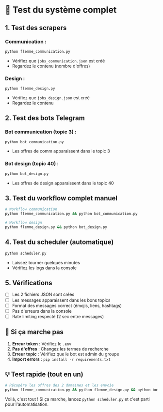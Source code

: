# 🧪 Test du système complet

## 1. Test des scrapers

### Communication :
```bash
python flemme_communication.py
```
- Vérifiez que `jobs_communication.json` est créé
- Regardez le contenu (nombre d'offres)

### Design :
```bash
python flemme_design.py
```
- Vérifiez que `jobs_design.json` est créé
- Regardez le contenu

## 2. Test des bots Telegram

### Bot communication (topic 3) :
```bash
python bot_communication.py
```
- Les offres de comm apparaissent dans le topic 3

### Bot design (topic 40) :
```bash
python bot_design.py
```
- Les offres de design apparaissent dans le topic 40

## 3. Test du workflow complet manuel

```bash
# Workflow communication
python flemme_communication.py && python bot_communication.py

# Workflow design  
python flemme_design.py && python bot_design.py
```

## 4. Test du scheduler (automatique)

```bash
python scheduler.py
```
- Laissez tourner quelques minutes
- Vérifiez les logs dans la console

## 5. Vérifications

- [ ] Les 2 fichiers JSON sont créés
- [ ] Les messages apparaissent dans les bons topics
- [ ] Format des messages correct (émojis, liens, hashtags)
- [ ] Pas d'erreurs dans la console
- [ ] Rate limiting respecté (2 sec entre messages)

## 🐛 Si ça marche pas

1. **Erreur token** : Vérifiez le `.env`
2. **Pas d'offres** : Changez les termes de recherche
3. **Erreur topic** : Vérifiez que le bot est admin du groupe
4. **Import errors** : `pip install -r requirements.txt`

## 💡 Test rapide (tout en un)

```bash
# Récupère les offres des 2 domaines et les envoie
python flemme_communication.py && python flemme_design.py && python bot_communication.py && python bot_design.py
```

Voilà, c'est tout ! Si ça marche, lancez `python scheduler.py` et c'est parti pour l'automatisation.

